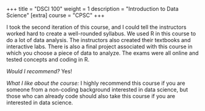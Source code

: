 +++
title = "DSCI 100"
weight = 1
description = "Introduction to Data Science"
[extra]
course = "CPSC"
+++

I took the second iteration of this course, and I could tell the instructors worked hard to create a well-rounded syllabus. We used R in this course to do a lot of data analysis. The instructors also created their textbooks and interactive labs. There is also a final project associated with this course in which you choose a piece of data to analyze. The exams were all online and tested concepts and coding in R.

*Would I recommend?* Yes!

*What I like about the course:* I highly recommend this course if you are someone from a non-coding background interested in data science, but those who can already code should also take this course if you are interested in data science. 
